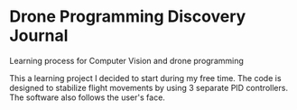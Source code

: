 # Drone Programming Discovery Journal
 Learning process for Computer Vision and drone programming

This a learning project I decided to start during my free time.  The code is designed to stabilize flight movements by using 3 separate PID controllers.  The software also follows the user's face.
